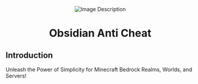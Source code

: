 <p align="center">
  <img src="https://i.postimg.cc/bN0BYxYs/pack-icon.png)" alt="Image Description">
</p>
<h1 align="center">Obsidian Anti Cheat</h1>
<p align="center">
  <h2>Introduction</h2>
  <p>Unleash the Power of Simplicity for Minecraft Bedrock Realms, Worlds, and Servers!</p>
</p>
